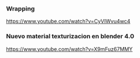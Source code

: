 ### Wrapping

https://www.youtube.com/watch?v=CyVIWvu4wc4

### Nuevo material texturizacion en blender 4.0
https://www.youtube.com/watch?v=X9mFuz67MMY
